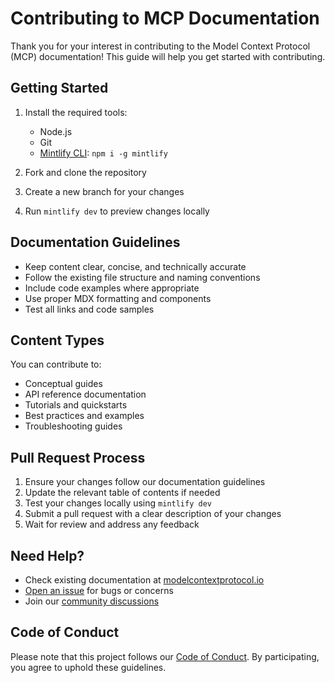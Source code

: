 # Contributing to MCP Documentation

Thank you for your interest in contributing to the Model Context Protocol (MCP) documentation! This guide will help you get started with contributing.

## Getting Started

1. Install the required tools:
    - Node.js
    - Git
    - [Mintlify CLI](https://www.npmjs.com/package/mintlify): `npm i -g mintlify`

2. Fork and clone the repository
3. Create a new branch for your changes
4. Run `mintlify dev` to preview changes locally

## Documentation Guidelines

- Keep content clear, concise, and technically accurate
- Follow the existing file structure and naming conventions
- Include code examples where appropriate
- Use proper MDX formatting and components
- Test all links and code samples

## Content Types

You can contribute to:

- Conceptual guides
- API reference documentation
- Tutorials and quickstarts
- Best practices and examples
- Troubleshooting guides

## Pull Request Process

1. Ensure your changes follow our documentation guidelines
2. Update the relevant table of contents if needed
3. Test your changes locally using `mintlify dev`
4. Submit a pull request with a clear description of your changes
5. Wait for review and address any feedback

## Need Help?

- Check existing documentation at [modelcontextprotocol.io](https://modelcontextprotocol.io)
- [Open an issue](https://github.com/modelcontextprotocol/docs/issues) for bugs or concerns
- Join our [community discussions](https://github.com/modelcontextprotocol/docs/discussions)

## Code of Conduct

Please note that this project follows our [Code of Conduct](CODE_OF_CONDUCT.md). By participating, you agree to uphold these guidelines.
